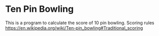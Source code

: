 # Ten Pin Bowling

This is a program to calculate the score of 10 pin bowling.
Scoring rules https://en.wikipedia.org/wiki/Ten-pin_bowling#Traditional_scoring
